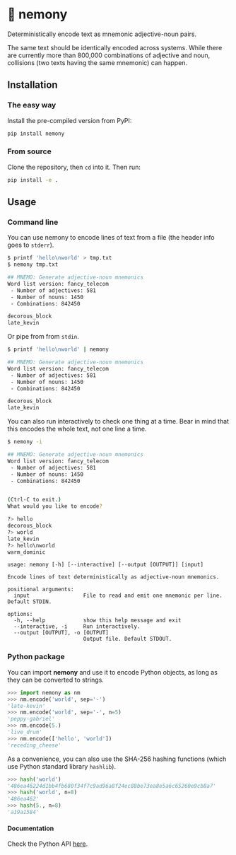 # 🧠 nemony

Deterministically encode text as mnemonic adjective-noun pairs.

The same text should be identically encoded across systems. While
there are currently more than 800,000 combinations of adjective and noun,
collisions (two texts having the same mnemonic) can happen.

## Installation

### The easy way

Install the pre-compiled version from PyPI:

```bash
pip install nemony
```

### From source

Clone the repository, then `cd` into it. Then run:

```bash
pip install -e .
```

## Usage

### Command line

You can use nemony to encode lines of text from a file 
(the header info goes to `stderr`).

```bash
$ printf 'hello\nworld' > tmp.txt
$ nemony tmp.txt

## MNEMO: Generate adjective-noun mnemonics
Word list version: fancy_telecom
 - Number of adjectives: 581
 - Number of nouns: 1450
 - Combinations: 842450

decorous_block
late_kevin
```

Or pipe from from `stdin`.

```bash
$ printf 'hello\nworld' | nemony 

## MNEMO: Generate adjective-noun mnemonics
Word list version: fancy_telecom
 - Number of adjectives: 581
 - Number of nouns: 1450
 - Combinations: 842450

decorous_block
late_kevin
```

You can also run interactively to check one thing at a time.
Bear in mind that this encodes the whole text, not one line 
a time.

```bash
$ nemony -i

## MNEMO: Generate adjective-noun mnemonics
Word list version: fancy_telecom
 - Number of adjectives: 581
 - Number of nouns: 1450
 - Combinations: 842450


(Ctrl-C to exit.)
What would you like to encode?

?> hello
decorous_block
?> world
late_kevin
?> hello\nworld
warm_dominic
```

```
usage: nemony [-h] [--interactive] [--output [OUTPUT]] [input]

Encode lines of text deterministically as adjective-noun mnemonics.

positional arguments:
  input                 File to read and emit one mnemonic per line. Default STDIN.

options:
  -h, --help            show this help message and exit
  --interactive, -i     Run interactively.
  --output [OUTPUT], -o [OUTPUT]
                        Output file. Default STDOUT.
```

### Python package

You can import **nemony** and use it to encode Python objects, as
long as they can be converted to strings.

```python
>>> import nemony as nm
>>> nm.encode('world', sep='-')
'late-kevin'
>>> nm.encode('world', sep='-', n=5)
'peppy-gabriel'
>>> nm.encode(5.)
'live_drum'
>>> nm.encode(['hello', 'world'])
'receding_cheese'
```

As a convenience, you can also use the SHA-256 hashing functions 
(which use Python standard library `hashlib`).

```python
>>> hash('world')
'486ea46224d1bb4fb680f34f7c9ad96a8f24ec88be73ea8e5a6c65260e9cb8a7'
>>> hash('world', n=8)
'486ea462'
>>> hash(5., n=8)
'a19a1584'
```

#### Documentation

Check the Python API [here](https://nemony.readthedocs.io/).
